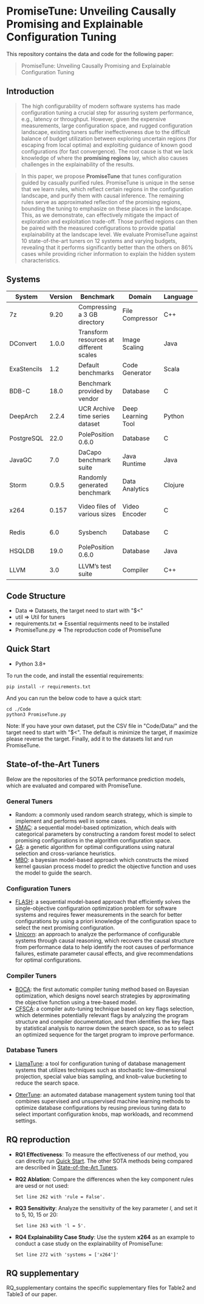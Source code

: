 
# PromiseTune: Unveiling Causally Promising and Explainable Configuration Tuning

This repository contains the data and code for the following paper: 
> PromiseTune: Unveiling Causally Promising and Explainable Configuration Tuning

## Introduction
> The high configurability of modern software systems has made configuration tuning a crucial step for assuring system performance, e.g., latency or throughput. However, given the expensive measurements, large configuration space, and rugged configuration landscape, existing tuners suffer ineffectiveness due to the difficult balance of budget utilization between exploring uncertain regions (for escaping from local optima) and exploiting guidance of known good configurations (for fast convergence). The root cause is that we lack knowledge of where the **promising regions** lay, which also causes challenges in the explainability of the results.

> In this paper, we propose **PromiseTune** that tunes configuration guided by casually purified rules. PromiseTune is unique in the sense that we learn rules, which reflect certain regions in the configuration landscape, and purify them with causal inference. The remaining rules serve as approximated reflection of the promising regions, bounding the tuning to emphasize on these places in the landscape. This, as we demonstrate, can effectively mitigate the impact of exploration and exploitation trade-off. Those purified regions can then be paired with the measured configurations to provide spatial explainability at the landscape level. We evaluate PromiseTune against 10 state-of-the-art tuners on 12 systems and varying budgets, revealing that it performs significantly better than the others on 86% cases while providing richer information to explain the hidden system characteristics.


## Systems

| System     | Version | Benchmark    | Domain            | Language | Performance         | $B/N$ | S_space    |
| ---------- | ------- | -------------------------------------------------- | ----------------- | -------- | ------------------- | ------------------------------ | ------------------------- |
| 7z         | 9.20    | Compressing a 3 GB directory                       | File Compressor   | C++      | Runtime (ms)        | 11/3                           | $1.68 \times 10^8$         |
| DConvert   | 1.0.0   | Transform resources at different scales            | Image Scaling     | Java     | Runtime (s)         | 17/1                           | $1.05 \times 10^7$         |
| ExaStencils| 1.2     | Default benchmarks                                 | Code Generator    | Scala    | Runtime (ms)        | 7/5                            | $1.61 \times 10^9$         |
| BDB-C      | 18.0    | Benchmark provided by vendor                       | Database          | C        | Latency (s)         | 16/0                           | $6.55 \times 10^4$         |
| DeepArch   | 2.2.4   | UCR Archive time series dataset                    | Deep Learning Tool| Python   | Runtime (min)       | 12/0                           | $4.10 \times 10^3$         |
| PostgreSQL | 22.0    | PolePosition 0.6.0                                 | Database          | C        | Runtime (ms)        | 6/3                            | $1.42 \times 10^9$         |
| JavaGC     | 7.0     | DaCapo benchmark suite                             | Java Runtime      | Java     | Runtime (ms)        | 12/23                          | $2.67 \times 10^{41}$      |
| Storm      | 0.9.5   | Randomly generated benchmark                       | Data Analytics    | Clojure  | Messages per Second | 12/0                           | $4.10 \times 10^{3}$       |
| x264       | 0.157   | Video files of various sizes                       | Video Encoder     | C        | Peak signal-to-noise ratio | 4/13                   | $6.43 \times 10^{26}$      |
| Redis      | 6.0     | Sysbench                                           | Database          | C        | Requests per second | 1/8                            | $5.78 \times 10^{16}$      |
| HSQLDB     | 19.0    | PolePosition 0.6.0                                 | Database          | Java     | Runtime (ms)        | 18/0                           | $2.62 \times 10^5$         |
| LLVM       | 3.0     | LLVM’s test suite                                  | Compiler          | C++      | Runtime (ms)        | 10/0                           | $1.02 \times 10^3$         |

## Code Structure
   - Data => Datasets, the target need to start with "$<"<br>
   - util => Util for tuners<br>
   - requirements.txt => Essential requirments need to be installed <br>
   - PromiseTune.py => The reproduction code of PromiseTune

##  <a name='quick-start'></a> Quick Start

* Python 3.8+

To run the code, and install the essential requirements: 
```
pip install -r requirements.txt
```

And you can run the below code to have a quick start:
```
cd ./Code
python3 PromiseTune.py
```
Note: If you have your own dataset, put the CSV file in "Code/Data/" and the target need to start with "$<". The default is minimize the target, if maximize please reverse the target. Finally, add it to the datasets list and run PromiseTune.


## <a name='tuners'></a>State-of-the-Art Tuners

Below are the repositories of the SOTA performance prediction models, which are evaluated and compared with PromiseTune.

### General Tuners
 - Random: a commonly used random search strategy, which is simple to implement and performs well in some cases.
 - [SMAC](https://github.com/automl/SMAC3): a sequential model-based optimization, which deals with categorical parameters by constructing a random forest model to select promising configurations in the algorithm configuration space.
 - [GA](https://github.com/jMetal/jMetalPy): a genetic algorithm for optimal configurations using natural selection and cross-variance heuristics.
 - [MBO](https://github.com/PKU-DAIR/open-box): a bayesian model-based approach which constructs the mixed kernel gausian process model to predict the objective function and uses the model to guide the search.


### Configuration Tuners
 - [FLASH](https://github.com/FlashRepo/Flash-SingleConfig): a sequential model-based approach that efficiently solves the single-objective configuration optimization problem for software systems and requires fewer measurements in the search for better configurations by using a priori knowledge of the configuration space to select the next promising configuration.
 - [Unicorn](https://github.com/softsys4ai/unicorn): an approach to analyze the performance of configurable systems through causal reasoning, which recovers the causal structure from performance data to help identify the root causes of performance failures, estimate parameter causal effects, and give recommendations for optimal configurations.

### Compiler Tuners
 - [BOCA](https://github.com/BOCA313/BOCA): the first automatic compiler tuning method based on Bayesian optimization, which designs novel search strategies by approximating the objective function using a tree-based model.
 - [CFSCA](https://github.com/zhumxxx/CFSCA): a compiler auto-tuning technique based on key flags selection, which determines potentially relevant flags by analyzing the program structure and compiler documentation, and then identifies the key flags by statistical analysis to narrow down the search space, so as to select an optimized sequence for the target program to improve performance.

### Database Tuners
 - [LlamaTune](https://github.com/uw-mad-dash/llamatune): a tool for configuration tuning of database management systems that utilizes techniques such as stochastic low-dimensional projection, special value bias sampling, and knob-value bucketing to reduce the search space.

 - [OtterTune](https://github.com/cmu-db/ottertune): an automated database management system tuning tool that combines supervised and unsupervised machine learning methods to optimize database configurations by reusing previous tuning data to select important configuration knobs, map workloads, and recommend settings.


## RQ reproduction
- **RQ1 Effectiveness**: To measure the effectiveness of our method, you can directly run [Quick Start](#quick-start). The other SOTA methods being compared are described in [State-of-the-Art Tuners](#tuners).

- **RQ2 Ablation**: Compare the differences when the key component rules are uesd or not used:

   ```Set line 262 with 'rule = False'.```

- **RQ3 Sensitivity**: Analyze the sensitivity of the key parameter $l$, and set it to 5, 10, 15 or 20:

   ```Set line 263 with 'l = 5'.```

- **RQ4 Explainability Case Study**: Use the system **x264** as an example to conduct a case study on the explainability of PromiseTune:

   ```Set line 272 with 'systems = ['x264']' ```

##  RQ supplementary
RQ_supplementary contains the specific supplementary files for Table2 and Table3 of our paper.